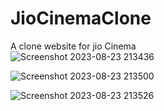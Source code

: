 # JioCinemaClone
A clone website for jio Cinema  
![Screenshot 2023-08-23 213436](https://github.com/VidushiSingh56/JioCinemaClone/assets/121214099/e8bd1a68-feb8-4341-bf43-b7e0b5a00fbb)

![Screenshot 2023-08-23 213500](https://github.com/VidushiSingh56/JioCinemaClone/assets/121214099/14027947-6f3b-40c7-b80d-9bcd9ac7ff3a)

![Screenshot 2023-08-23 213526](https://github.com/VidushiSingh56/JioCinemaClone/assets/121214099/063658e8-d625-4ab0-a70c-0256ca9fa540)

